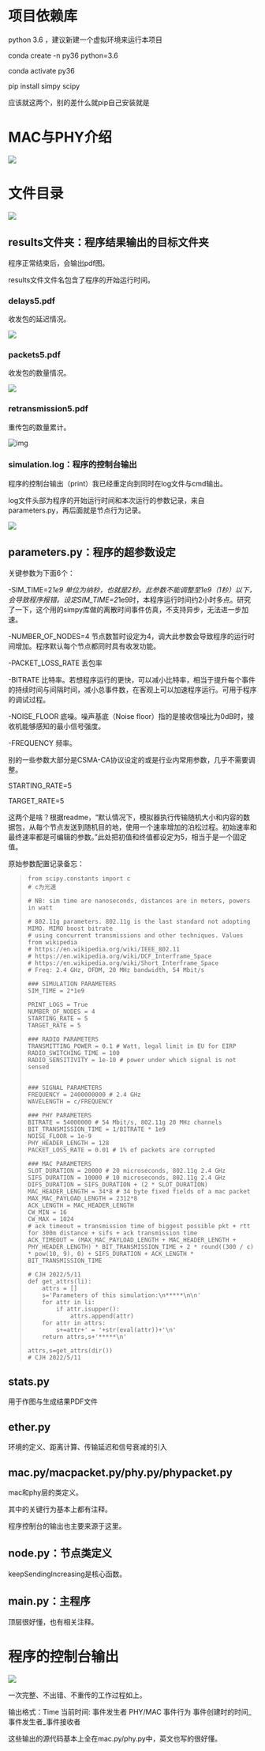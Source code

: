 # 项目依赖库

python 3.6 ，建议新建一个虚拟环境来运行本项目

conda create -n py36 python=3.6

conda activate py36

pip install simpy scipy

应该就这两个，别的差什么就pip自己安装就是

# MAC与PHY介绍

![](image/structure/1652246698986.png)

# 文件目录

![](image/structure/1652250086323.png)

## results文件夹：程序结果输出的目标文件夹

程序正常结束后，会输出pdf图。

results文件文件名包含了程序的开始运行时间。

### delays5.pdf

收发包的延迟情况。

![](image/structure/1652248874939.png)

### packets5.pdf

收发包的数量情况。

![](image/structure/1652248862326.png)

### retransmission5.pdf

重传包的数量累计。

![img](image/structure/1652248849802.png)



### simulation.log：程序的控制台输出

程序的控制台输出（print）我已经重定向到同时在log文件与cmd输出。

log文件头部为程序的开始运行时间和本次运行的参数记录，来自parameters.py，再后面就是节点行为记录。

![](image/structure/1652240401643.png)

## parameters.py：程序的超参数设定

关键参数为下面6个：

-SIM_TIME=2*1e9 单位为纳秒，也就是2秒。此参数不能调整至1e9（1秒）以下，会导致程序报错。设定SIM_TIME=2*1e9时，本程序运行时间约2小时多点。研究了一下，这个用的simpy库做的离散时间事件仿真，不支持异步，无法进一步加速。

-NUMBER_OF_NODES=4 节点数暂时设定为4，调大此参数会导致程序的运行时间增加。程序默认每个节点都同时具有收发功能。

-PACKET_LOSS_RATE 丢包率

-BITRATE 比特率。若想程序运行的更快，可以减小比特率，相当于提升每个事件的持续时间与间隔时间，减小总事件数，在客观上可以加速程序运行。可用于程序的调试过程。

-NOISE_FLOOR 底噪。噪声基底（Noise floor）指的是接收信噪比为0dB时，接收机能够感知的最小信号强度。

-FREQUENCY 频率。

别的一些参数大部分是CSMA-CA协议设定的或是行业内常用参数，几乎不需要调整。

STARTING_RATE=5

TARGET_RATE=5

这两个是啥？根据readme，“默认情况下，模拟器执行传输随机大小和内容的数据包，从每个节点发送到随机目的地，使用一个速率增加的泊松过程。初始速率和最终速率都是可编辑的参数。”此处把初值和终值都设定为5，相当于是一个固定值。

原始参数配置记录备忘：

> ```
> from scipy.constants import c
> # c为光速
>
> # NB: sim time are nanoseconds, distances are in meters, powers in watt
>
> # 802.11g parameters. 802.11g is the last standard not adopting MIMO. MIMO boost bitrate
> # using concurrent transmissions and other techniques. Values from wikipedia
> # https://en.wikipedia.org/wiki/IEEE_802.11
> # https://en.wikipedia.org/wiki/DCF_Interframe_Space
> # https://en.wikipedia.org/wiki/Short_Interframe_Space
> # Freq: 2.4 GHz, OFDM, 20 MHz bandwidth, 54 Mbit/s
>
> ### SIMULATION PARAMETERS
> SIM_TIME = 2*1e9
>
> PRINT_LOGS = True
> NUMBER_OF_NODES = 4
> STARTING_RATE = 5
> TARGET_RATE = 5
>
> ### RADIO PARAMETERS
> TRANSMITTING_POWER = 0.1 # Watt, legal limit in EU for EIRP
> RADIO_SWITCHING_TIME = 100
> RADIO_SENSITIVITY = 1e-10 # power under which signal is not sensed
>
>
> ### SIGNAL PARAMETERS
> FREQUENCY = 2400000000 # 2.4 GHz
> WAVELENGTH = c/FREQUENCY
>
> ### PHY PARAMETERS
> BITRATE = 54000000 # 54 Mbit/s, 802.11g 20 MHz channels
> BIT_TRANSMISSION_TIME = 1/BITRATE * 1e9
> NOISE_FLOOR = 1e-9
> PHY_HEADER_LENGTH = 128
> PACKET_LOSS_RATE = 0.01 # 1% of packets are corrupted
>  
> ### MAC PARAMETERS
> SLOT_DURATION = 20000 # 20 microseconds, 802.11g 2.4 GHz
> SIFS_DURATION = 10000 # 10 microseconds, 802.11g 2.4 GHz
> DIFS_DURATION = SIFS_DURATION + (2 * SLOT_DURATION)
> MAC_HEADER_LENGTH = 34*8 # 34 byte fixed fields of a mac packet
> MAX_MAC_PAYLOAD_LENGTH = 2312*8
> ACK_LENGTH = MAC_HEADER_LENGTH
> CW_MIN = 16
> CW_MAX = 1024
> # ack timeout = transmission time of biggest possible pkt + rtt for 300m distance + sifs + ack transmission time
> ACK_TIMEOUT = (MAX_MAC_PAYLOAD_LENGTH + MAC_HEADER_LENGTH + PHY_HEADER_LENGTH) * BIT_TRANSMISSION_TIME + 2 * round((300 / c) * pow(10, 9), 0) + SIFS_DURATION + ACK_LENGTH * BIT_TRANSMISSION_TIME
>
> # CJH 2022/5/11
> def get_attrs(li):
>     attrs = []
>     s='Parameters of this simulation:\n*****\n\n'
>     for attr in li:
>         if attr.isupper():
>             attrs.append(attr)
>     for attr in attrs:
>         s+=attr+' = '+str(eval(attr))+'\n'
>     return attrs,s+'*****\n'
>
> attrs,s=get_attrs(dir())
> # CJH 2022/5/11
> ```

## stats.py

用于作图与生成结果PDF文件

## ether.py

环境的定义、距离计算、传输延迟和信号衰减的引入

## mac.py/macpacket.py/phy.py/phypacket.py

mac和phy层的类定义。

其中的关键行为基本上都有注释。

程序控制台的输出也主要来源于这里。

## node.py：节点类定义

keepSendingIncreasing是核心函数。

## main.py：主程序

顶层很好懂，也有相关注释。

# 程序的控制台输出

![](image/structure/1652249140649.png)

一次完整、不出错、不重传的工作过程如上。

输出格式：Time 当前时间: 事件发生者 PHY/MAC 事件行为 事件创建时的时间_事件发生者_事件接收者

这些输出的源代码基本上全在mac.py/phy.py中，英文也写的很好懂。
